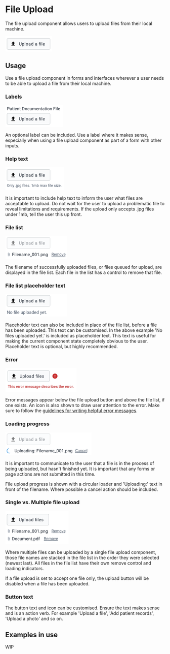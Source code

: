 # File Upload
The file upload component allows users to upload files from their local machine.

![](../images/file-upload.png)

## Usage
Use a file upload component in forms and interfaces wherever a user needs to be able to upload a file from their local machine.

### Labels
![](../images/file-upload-label.png)

An optional label can be included. Use a label where it makes sense, especially when using a file upload component as part of a form with other inputs.

### Help text
![](../images/file-upload-help.png)

It is important to include help text to inform the user what files are acceptable to upload. Do not wait for the user to upload a problematic file to reveal limitations and requirements. If the upload only accepts .jpg files under 1mb, tell the user this up front.

### File list
![](../images/file-upload-full.png)

The filename of successfully uploaded files, or files queued for upload, are displayed in the file list. Each file in the list has a control to remove that file.

### File list placeholder text
![](../images/file-upload-placeholder.png)

Placeholder text can also be included in place of the file list, before a file has been uploaded. This text can be customised. In the above example 'No files uploaded yet.' is included as placeholder text. This text is useful for making the current component state completely obvious to the user. Placeholder text is optional, but highly recommended.

### Error
![](../images/file-upload-error.png)

Error messages appear below the file upload button and above the file list, if one exists. An icon is also shown to draw user attention to the error. Make sure to follow the [guidelines for writing helpful error messages](https://github.com/dhis2/design-system/blob/master/principles/content-communication.md#error-messages).


### Loading progress
![](../images/file-upload-loader.png)

It is important to communicate to the user that a file is in the process of being uploaded, but hasn't finished yet. It is important that any forms or page actions are not submitted in this time.

File upload progress is shown with a circular loader and 'Uploading:' text in front of the filename. Where possible a cancel action should be included.


### Single vs. Multiple file upload
![](../images/file-upload-multi.png)

Where multiple files can be uploaded by a single file upload component, those file names are stacked in the file list in the order they were selected (newest last). All files in the file list have their own remove control and loading indicators.

If a file upload is set to accept one file only, the upload button will be disabled when a file has been uploaded.


### Button text

The button text and icon can be customised. Ensure the text makes sense and is an action verb. For example 'Upload a file', 'Add patient records', 'Upload a photo' and so on.

## Examples in use

WIP
<!-- ![](../images/checkbox-example.png)
*Checkboxes are used for toggling on/off the display of certain elements. Checkbox status True/On indicates that this element will display* -->
